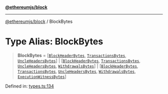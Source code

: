 [**@ethereumjs/block**](../README.md)

***

[@ethereumjs/block](../README.md) / BlockBytes

# Type Alias: BlockBytes

> **BlockBytes** = \[[`BlockHeaderBytes`](BlockHeaderBytes.md), [`TransactionsBytes`](TransactionsBytes.md), [`UncleHeadersBytes`](UncleHeadersBytes.md)\] \| \[[`BlockHeaderBytes`](BlockHeaderBytes.md), [`TransactionsBytes`](TransactionsBytes.md), [`UncleHeadersBytes`](UncleHeadersBytes.md), [`WithdrawalsBytes`](WithdrawalsBytes.md)\] \| \[[`BlockHeaderBytes`](BlockHeaderBytes.md), [`TransactionsBytes`](TransactionsBytes.md), [`UncleHeadersBytes`](UncleHeadersBytes.md), [`WithdrawalsBytes`](WithdrawalsBytes.md), [`ExecutionWitnessBytes`](ExecutionWitnessBytes.md)\]

Defined in: [types.ts:134](https://github.com/ethereumjs/ethereumjs-monorepo/blob/master/packages/block/src/types.ts#L134)
